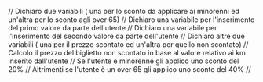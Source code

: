 // Dichiaro due variabili ( una per lo sconto da applicare ai minorenni ed un'altra per lo sconto agli over 65)
// Dichiaro una variabile per l'inserimento del primo valore da parte dell'utente
// Dichiaro una variabile per l'inserimento del secondo valore da parte dell'utente
// Dichiaro altre due variabili ( una per il prezzo scontato ed un'altra per quello non scontato)
// Calcolo il prezzo del biglietto non scontato in base al valore relativo ai km inserito dall'utente
// Se l'utente è minorenne gli applico uno sconto del 20%
// Altrimenti se l'utente è un over 65 gli applico uno sconto del 40%
// 